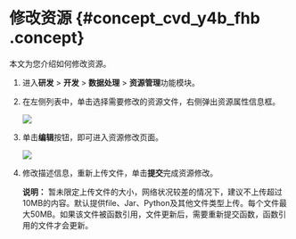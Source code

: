 # 修改资源 {#concept_cvd_y4b_fhb .concept}

本文为您介绍如何修改资源。

1.  进入**研发** \> **开发** \> **数据处理** \> **资源管理**功能模块。
2.  在左侧列表中，单击选择需要修改的资源文件，右侧弹出资源属性信息框。

    ![](http://static-aliyun-doc.oss-cn-hangzhou.aliyuncs.com/assets/img/149632/155601291541557_zh-CN.png)

3.  单击**编辑**按钮，即可进入资源修改页面。

    ![](http://static-aliyun-doc.oss-cn-hangzhou.aliyuncs.com/assets/img/149632/155601291541559_zh-CN.png)

4.  修改描述信息，重新上传文件，单击**提交**完成资源修改。

    **说明：** 暂未限定上传文件的大小，网络状况较差的情况下，建议不上传超过10MB的内容。默认提供file、Jar、Python及其他文件类型上传。每个文件最大50MB。如果该文件被函数引用，文件更新后，需要重新提交函数，函数引用的文件才会更新。


